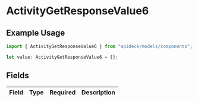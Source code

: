 # ActivityGetResponseValue6

## Example Usage

```typescript
import { ActivityGetResponseValue6 } from "apideck/models/components";

let value: ActivityGetResponseValue6 = {};
```

## Fields

| Field       | Type        | Required    | Description |
| ----------- | ----------- | ----------- | ----------- |